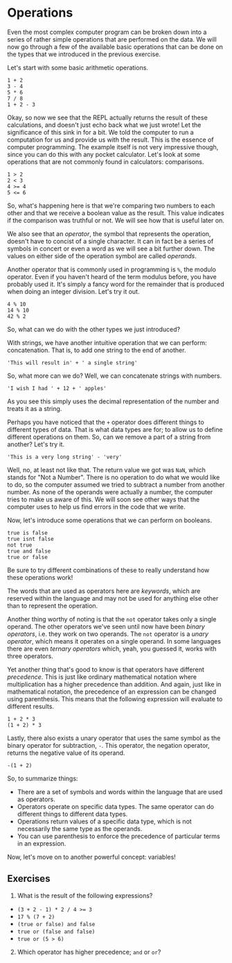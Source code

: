 # Operations

Even the most complex computer program can be broken down into a series of rather simple operations that are performed on the data. We will now go through a few of the available basic operations that can be done on the types that we introduced in the previous exercise.

Let's start with some basic arithmetic operations.

    1 + 2
    3 - 4
    5 * 6
    7 / 8
    1 + 2 - 3

Okay, so now we see that the REPL actually returns the result of these calculations, and doesn't just echo back what we just wrote! Let the significance of this sink in for a bit. We told the computer to run a computation for us and provide us with the result. This is the essence of computer programming. The example itself is not very impressive though, since you can do this with any pocket calculator. Let's look at some operations that are not commonly found in calculators: comparisons.

    1 > 2
    2 < 3
    4 >= 4
    5 <= 6

So, what's happening here is that we're comparing two numbers to each other and that we receive a boolean value as the result. This value indicates if the comparison was truthful or not. We will see how that is useful later on.

We also see that an *operator*, the symbol that represents the operation, doesn't have to concist of a single character. It can in fact be a series of symbols in concert or even a word as we will see a bit further down. The values on either side of the operation symbol are called *operands*.

Another operator that is commonly used in programming is `%`, the modulo operator. Even if you haven't heard of the term modulus before, you have probably used it. It's simply a fancy word for the remainder that is produced when doing an integer division. Let's try it out.

    4 % 10
    14 % 10
    42 % 2

So, what can we do with the other types we just introduced?

With strings, we have another intuitive operation that we can perform: concatenation. That is, to add one string to the end of another.

    'This will result in' + ' a single string'

So, what more can we do? Well, we can concatenate strings with numbers.

    'I wish I had ' + 12 + ' apples'

As you see this simply uses the decimal representation of the number and treats it as a string.

Perhaps you have noticed that the `+` operator does different things to different types of data. That is what data types are for; to allow us to define different operations on them. So, can we remove a part of a string from another? Let's try it.

    'This is a very long string' - 'very'

Well, no, at least not like that. The return value we got was `NaN`, which stands for "Not a Number". There is no operation to do what we would like to do, so the computer assumed we tried to subtract a number from another number. As none of the operands were actually a number, the computer tries to make us aware of this. We will soon see other ways that the computer uses to help us find errors in the code that we write.

Now, let's introduce some operations that we can perform on booleans.

    true is false
    true isnt false
    not true
    true and false
    true or false

Be sure to try different combinations of these to really understand how these operations work!

The words that are used as operators here are *keywords*, which are reserved within the language and may not be used for anything else other than to represent the operation.

Another thing worthy of noting is that the `not` operator takes only a single operand. The other operators we've seen until now have been *binary operators*, i.e. they work on two operands. The `not` operator is a *unary operator*, which means it operates on a single operand. In some languages there are even *ternary operators* which, yeah, you guessed it, works with three operators.

Yet another thing that's good to know is that operators have different *precedence*. This is just like ordinary mathematical notation where multiplication has a higher precedence than addition. And again, just like in mathematical notation, the precedence of an expression can be changed using parenthesis. This means that the following expression will evaluate to different results.

    1 + 2 * 3
    (1 + 2) * 3

Lastly, there also exists a unary operator that uses the same symbol as the binary operator for subtraction, `-`. This operator, the negation operator, returns the negative value of its operand.

    -(1 + 2)

So, to summarize things:

* There are a set of symbols and words within the language that are used as operators.
* Operators operate on specific data types. The same operator can do different things to different data types.
* Operations return values of a specific data type, which is not necessarily the same type as the operands.
* You can use parenthesis to enforce the precedence of particular terms in an expression.

Now, let's move on to another powerful concept: variables!

## Exercises

1. What is the result of the following expressions?

  * `(3 + 2 - 1) * 2 / 4 >= 3`
  * `17 % (7 + 2)`
  * `(true or false) and false`
  * `true or (false and false)`
  * `true or (5 > 6)`

2. Which operator has higher precedence; `and` or `or`?
